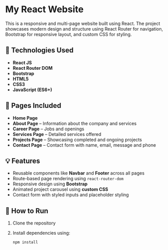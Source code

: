 # My React Website

This is a responsive and multi-page website built using React. The project showcases modern design and structure using React Router for navigation, Bootstrap for responsive layout, and custom CSS for styling.

## 🔧 Technologies Used

- **React JS**
- **React Router DOM**
- **Bootstrap**
- **HTML5**
- **CSS3**
- **JavaScript (ES6+)**

## 📄 Pages Included

- **Home Page**
- **About Page** – Information about the company and services
- **Career Page** – Jobs and openings
- **Services Page** – Detailed services offered
- **Projects Page** – Showcasing completed and ongoing projects
- **Contact Page** – Contact form with name, email, message and phone

## 💡 Features

- Reusable components like **Navbar** and **Footer** across all pages
- Route-based page rendering using `react-router-dom`
- Responsive design using **Bootstrap**
- Animated project carousel using **custom CSS**
- Contact form with styled inputs and placeholder styling

## 🚀 How to Run

1. Clone the repository  
2. Install dependencies using:

   ```bash
   npm install
